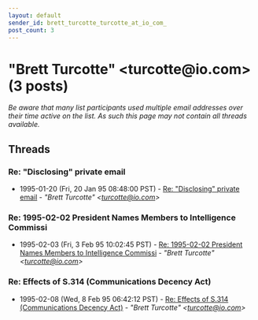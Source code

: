 ```yaml
---
layout: default
sender_id: brett_turcotte_turcotte_at_io_com_
post_count: 3
---
```


# "Brett Turcotte" <turcotte<span>@</span>io.com> (3 posts)

_Be aware that many list participants used multiple email addresses over their time active on the list. As such this page may not contain all threads available._

## Threads

### Re: "Disclosing" private email
+ 1995-01-20 (Fri, 20 Jan 95 08:48:00 PST) - [Re: "Disclosing" private email](/archive/1995/01/2ba8b6888232627627a894afb0309a2f14a29744246184b1cd5fbecb6fce5a85) - _"Brett Turcotte" \<turcotte@io.com\>_

### Re: 1995-02-02 President Names Members to Intelligence Commissi
+ 1995-02-03 (Fri, 3 Feb 95 10:02:45 PST) - [Re: 1995-02-02 President Names Members to Intelligence Commissi](/archive/1995/02/20e495b0cc431c1cf77056a0620344d468322d5d535100249989f838f6889863) - _"Brett Turcotte" \<turcotte@io.com\>_

### Re: Effects of S.314 (Communications Decency Act)
+ 1995-02-08 (Wed, 8 Feb 95 06:42:12 PST) - [Re: Effects of S.314 (Communications Decency Act)](/archive/1995/02/8c70494e1964878ea8a63791e8ba4a40c8fbeca07f0a7b44634e13d14a13c7eb) - _"Brett Turcotte" \<turcotte@io.com\>_

